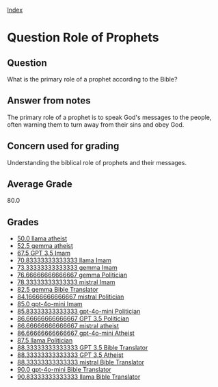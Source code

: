 
[Index](../../index.md)
# Question Role of Prophets
## Question
What is the primary role of a prophet according to the Bible?

## Answer from notes
The primary role of a prophet is to speak God's messages to the people, often warning them to turn away from their sins and obey God.

## Concern used for grading
Understanding the biblical role of prophets and their messages.

## Average Grade
80.0

## Grades
 * [50.0 llama atheist](../answers/llama_atheist/Role_of_Prophets.md)
 * [52.5 gemma atheist](../answers/gemma_atheist/Role_of_Prophets.md)
 * [67.5 GPT 3.5 Imam](../answers/GPT_3.5_Imam/Role_of_Prophets.md)
 * [70.83333333333333 llama Imam](../answers/llama_Imam/Role_of_Prophets.md)
 * [73.33333333333333 gemma Imam](../answers/gemma_Imam/Role_of_Prophets.md)
 * [76.66666666666667 gemma Politician](../answers/gemma_Politician/Role_of_Prophets.md)
 * [78.33333333333333 mistral Imam](../answers/mistral_Imam/Role_of_Prophets.md)
 * [82.5 gemma Bible Translator](../answers/gemma_Bible_Translator/Role_of_Prophets.md)
 * [84.16666666666667 mistral Politician](../answers/mistral_Politician/Role_of_Prophets.md)
 * [85.0 gpt-4o-mini Imam](../answers/gpt-4o-mini_Imam/Role_of_Prophets.md)
 * [85.83333333333333 gpt-4o-mini Politician](../answers/gpt-4o-mini_Politician/Role_of_Prophets.md)
 * [86.66666666666667 GPT 3.5 Politician](../answers/GPT_3.5_Politician/Role_of_Prophets.md)
 * [86.66666666666667 mistral atheist](../answers/mistral_atheist/Role_of_Prophets.md)
 * [86.66666666666667 gpt-4o-mini Atheist](../answers/gpt-4o-mini_Atheist/Role_of_Prophets.md)
 * [87.5 llama Politician](../answers/llama_Politician/Role_of_Prophets.md)
 * [88.33333333333333 GPT 3.5 Bible Translator](../answers/GPT_3.5_Bible_Translator/Role_of_Prophets.md)
 * [88.33333333333333 GPT 3.5 Atheist](../answers/GPT_3.5_Atheist/Role_of_Prophets.md)
 * [88.33333333333333 mistral Bible Translator](../answers/mistral_Bible_Translator/Role_of_Prophets.md)
 * [90.0 gpt-4o-mini Bible Translator](../answers/gpt-4o-mini_Bible_Translator/Role_of_Prophets.md)
 * [90.83333333333333 llama Bible Translator](../answers/llama_Bible_Translator/Role_of_Prophets.md)
